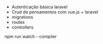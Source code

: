 - Autenticação básica laravel
- Crud de pensamentos com vue.js + laravel
- migrations
- routes
- controllers

npm run watch - compiler
